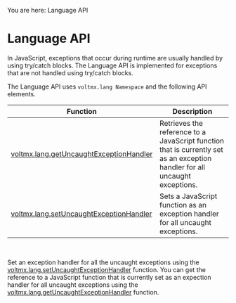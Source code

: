                             

You are here: Language API

Language API
============

In JavaScript, exceptions that occur during runtime are usually handled by using try/catch blocks. The Language API is implemented for exceptions that are not handled using try/catch blocks.

The Language API uses `voltmx.lang Namespace` and the following API elements.

  
| Function | Description |
| --- | --- |
| [voltmx.lang.getUncaughtExceptionHandler](voltmx.lang_functions.md#getUncau) | Retrieves the reference to a JavaScript function that is currently set as an exception handler for all uncaught exceptions. |
| [voltmx.lang.setUncaughtExceptionHandler](voltmx.lang_functions.md#setUncau) | Sets a JavaScript function as an exception handler for all uncaught exceptions. |

 

Set an exception handler for all the uncaught exceptions using the [voltmx.lang.setUncaughtExceptionHandler](voltmx.lang_functions.md#setUncau) function. You can get the reference to a JavaScript function that is currently set as an expection handler for all uncaught exceptions using the [voltmx.lang.getUncaughtExceptionHandler](voltmx.lang_functions.md#getUncau) function.

